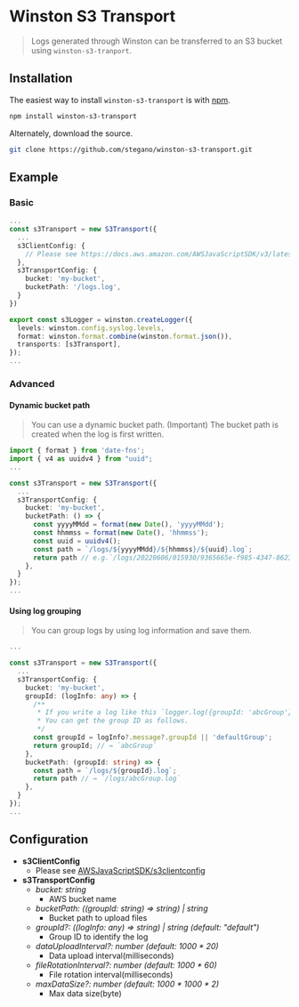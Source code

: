 # Winston S3 Transport
> Logs generated through Winston can be transferred to an S3 bucket using `winston-s3-tranport`.

## Installation

The easiest way to install `winston-s3-transport` is with [npm](https://www.npmjs.com/package/winston-s3-transport).

```bash
npm install winston-s3-transport
```

Alternately, download the source.

```bash
git clone https://github.com/stegano/winston-s3-transport.git
```

## Example

### Basic
```ts
...
const s3Transport = new S3Transport({
  ...
  s3ClientConfig: {
    // Please see https://docs.aws.amazon.com/AWSJavaScriptSDK/v3/latest/clients/client-s3/interfaces/s3clientconfig.html
  },
  s3TransportConfig: {
    bucket: 'my-bucket',
    bucketPath: '/logs.log',
  }
})

export const s3Logger = winston.createLogger({
  levels: winston.config.syslog.levels,
  format: winston.format.combine(winston.format.json()),
  transports: [s3Transport],
});
...
```

### Advanced
#### Dynamic bucket path
> You can use a dynamic bucket path.
> (Important) The bucket path is created when the log is first written.
```ts
import { format } from 'date-fns';
import { v4 as uuidv4 } from "uuid";
...

const s3Transport = new S3Transport({
  ...
  s3TransportConfig: {
    bucket: 'my-bucket',
    bucketPath: () => {
      const yyyyMMdd = format(new Date(), 'yyyyMMdd');
      const hhmmss = format(new Date(), 'hhmmss');
      const uuid = uuidv4();
      const path = `/logs/${yyyyMMdd}/${hhmmss}/${uuid}.log`;
      return path // e.g.`/logs/20220606/015930/9365665e-f985-4347-8623-2b5cb7f444ef.log`
    },
  }
});
...
```
#### Using log grouping
> You can group logs by using log information and save them.
```ts
...

const s3Transport = new S3Transport({
  ...
  s3TransportConfig: {
    bucket: 'my-bucket',
    groupId: (logInfo: any) => {
      /**
       * If you write a log like this `logger.log({groupId: 'abcGroup'})`
       * You can get the group ID as follows.
       */
      const groupId = logInfo?.message?.groupId || 'defaultGroup';
      return groupId; // ⇛ `abcGroup`
    },
    bucketPath: (groupId: string) => {
      const path = `/logs/${groupId}.log`;
      return path // ⇛ `/logs/abcGroup.log`
    },
  }
});
...
```

## Configuration
* **s3ClientConfig**
  * Please see [AWSJavaScriptSDK/s3clientconfig](https://docs.aws.amazon.com/AWSJavaScriptSDK/v3/latest/clients/client-s3/interfaces/s3clientconfig.html)
* **s3TransportConfig**
  * _bucket: string_
    * AWS bucket name
  * _bucketPath: ((groupId: string) => string) | string_
    * Bucket path to upload files
  * _groupId?: ((logInfo: any) => string) | string (default: "default")_
    * Group ID to identify the log
  * _dataUploadInterval?: number (default: 1000 * 20)_
    * Data upload interval(milliseconds)
  * _fileRotationInterval?: number (default: 1000 * 60)_
    * File rotation interval(milliseconds)
  * _maxDataSize?: number (default: 1000 * 1000 * 2)_
    * Max data size(byte)

